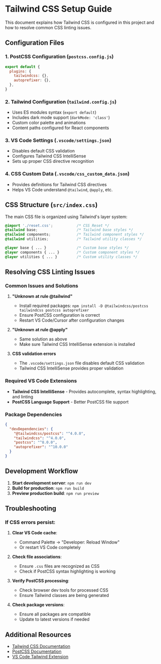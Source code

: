 # Tailwind CSS Setup Guide

This document explains how Tailwind CSS is configured in this project and how to resolve common CSS linting issues.

## Configuration Files

### 1. PostCSS Configuration (`postcss.config.js`)
```javascript
export default {
  plugins: {
    tailwindcss: {},
    autoprefixer: {},
  },
}
```

### 2. Tailwind Configuration (`tailwind.config.js`)
- Uses ES modules syntax (`export default`)
- Includes dark mode support (`darkMode: 'class'`)
- Custom color palette and animations
- Content paths configured for React components

### 3. VS Code Settings (`.vscode/settings.json`)
- Disables default CSS validation
- Configures Tailwind CSS IntelliSense
- Sets up proper CSS directive recognition

### 4. CSS Custom Data (`.vscode/css_custom_data.json`)
- Provides definitions for Tailwind CSS directives
- Helps VS Code understand `@tailwind`, `@apply`, etc.

## CSS Structure (`src/index.css`)

The main CSS file is organized using Tailwind's layer system:

```css
@import './reset.css';           /* CSS Reset */
@tailwind base;                  /* Tailwind base styles */
@tailwind components;            /* Tailwind component styles */
@tailwind utilities;             /* Tailwind utility classes */

@layer base { ... }              /* Custom base styles */
@layer components { ... }        /* Custom component styles */
@layer utilities { ... }         /* Custom utility classes */
```

## Resolving CSS Linting Issues

### Common Issues and Solutions

1. **"Unknown at rule @tailwind"**
   - Install required packages: `npm install -D @tailwindcss/postcss tailwindcss postcss autoprefixer`
   - Ensure PostCSS configuration is correct
   - Restart VS Code/Cursor after configuration changes

2. **"Unknown at rule @apply"**
   - Same solution as above
   - Make sure Tailwind CSS IntelliSense extension is installed

3. **CSS validation errors**
   - The `.vscode/settings.json` file disables default CSS validation
   - Tailwind CSS IntelliSense provides proper validation

### Required VS Code Extensions

- **Tailwind CSS IntelliSense** - Provides autocomplete, syntax highlighting, and linting
- **PostCSS Language Support** - Better PostCSS file support

### Package Dependencies

```json
{
  "devDependencies": {
    "@tailwindcss/postcss": "^4.0.0",
    "tailwindcss": "^4.0.0",
    "postcss": "^8.0.0",
    "autoprefixer": "^10.0.0"
  }
}
```

## Development Workflow

1. **Start development server**: `npm run dev`
2. **Build for production**: `npm run build`
3. **Preview production build**: `npm run preview`

## Troubleshooting

### If CSS errors persist:

1. **Clear VS Code cache**:
   - Command Palette → "Developer: Reload Window"
   - Or restart VS Code completely

2. **Check file associations**:
   - Ensure `.css` files are recognized as CSS
   - Check if PostCSS syntax highlighting is working

3. **Verify PostCSS processing**:
   - Check browser dev tools for processed CSS
   - Ensure Tailwind classes are being generated

4. **Check package versions**:
   - Ensure all packages are compatible
   - Update to latest versions if needed

## Additional Resources

- [Tailwind CSS Documentation](https://tailwindcss.com/docs)
- [PostCSS Documentation](https://postcss.org/)
- [VS Code Tailwind Extension](https://marketplace.visualstudio.com/items?itemName=bradlc.vscode-tailwindcss)








